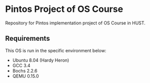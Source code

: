 # Pintos Project of OS Course
Repository for Pintos implementation project of OS Course in HUST.

## Requirements

This OS is run in the specific environment below:

- Ubuntu 8.04 (Hardy Heron)
- GCC 3.4
- Bochs 2.2.6
- QEMU 0.15.0
